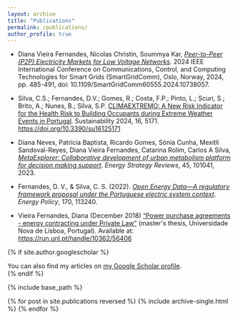 ```yaml
---
layout: archive
title: "Publications"
permalink: /publications/
author_profile: true
---
```


- Diana Vieira Fernandes, Nicolas Christin, Soummya Kar, [*Peer-to-Peer (P2P) Electricity Markets for Low Voltage Networks*](https://ieeexplore.ieee.org/abstract/document/10738057). 2024 IEEE International Conference on Communications, Control, and Computing Technologies for Smart Grids (SmartGridComm), Oslo, Norway, 2024, pp. 485-491, doi: 10.1109/SmartGridComm60555.2024.10738057.

- Silva, C.S.; Fernandes, D.V.; Gomes, R.; Costa, F.P.; Pinto, L.; Scuri, S.; Brito, A.; Nunes, B.; Silva, S.P. [CLIMAEXTREMO: A New Risk Indicator for the Health Risk to Building Occupants during Extreme Weather Events in Portugal](https://doi.org/10.3390/su16125171). Sustainability 2024, 16, 5171. https://doi.org/10.3390/su16125171

- Diana Neves, Patrícia Baptista, Ricardo Gomes, Sónia Cunha, Mexitli Sandoval-Reyes, Diana Vieira Fernandes, Catarina Rolim, Carlos A Silva, [*MetaExplorer: Collaborative development of urban metabolism platform for decision making support*](https://doi.org/10.1016/j.esr.2023.101041). *Energy Strategy Reviews*, 45, 101041, 2023.

- Fernandes, D. V., & Silva, C. S. (2022). [*Open Energy Data—A regulatory framework proposal under the Portuguese electric system context*](https://doi.org/10.1016/j.enpol.2022.113240). *Energy Policy*, 170, 113240.
  
- Vieira Fernandes, Diana (December 2018) [“Power purchase agreements -  energy contracting under Private Law”](https://run.unl.pt/handle/10362/56406) (master's thesis, Universidade Nova de Lisboa, Portugal). Available at: https://run.unl.pt/handle/10362/56406 


{% if site.author.googlescholar %}
  <div class="wordwrap">You can also find my articles on <a href="{{site.author.googlescholar}}">my Google Scholar profile</a>.</div>
{% endif %}

{% include base_path %}

{% for post in site.publications reversed %}
  {% include archive-single.html %}
{% endfor %}
